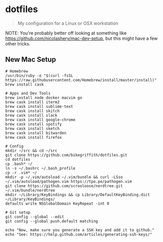 # dotfiles

> My configuration for a Linux or OSX workstation


NOTE: You're probably better off looking at something like
https://github.com/nicolashery/mac-dev-setup, but this might have a few other
tricks.

## New Mac Setup

```
# Homebrew
/usr/bin/ruby -e "$(curl -fsSL https://raw.githubusercontent.com/Homebrew/install/master/install)"
brew install cask

# Apps and Dev Tools
brew install node docker macvim go
brew cask install iterm2
brew cask install sublime-text
brew cask install skitch
brew cask install slack
brew cask install google-chrome
brew cask install spotify
brew cask install sketch
brew cask install bitwarden
brew cask install firefox

# Config
mkdir ~/src && cd ~/src
git clone https://github.com/bikegriffith/dotfiles.git
cd dotfiles
cp .bash* ~/
ln -s ~/.bashrc ~/.bash_profile
cp -r .vim* ~/
mkdir -p ~/.vim/autoload ~/.vim/bundle && curl -LSso ~/.vim/autoload/pathogen.vim https://tpo.pe/pathogen.vim
git clone https://github.com/scrooloose/nerdtree.git ~/.vim/bundle/nerdtree
mkdir ~/Library/KeyBindings && cp Library/DefaultKeyBinding.dict ~/Library/KeyBindings/
defaults write NSGlobalDomain KeyRepeat -int 0

# Git setup
git config --global --edit
git config --global push.default matching

echo "Now, make sure you generate a SSH key and add it to github."
echo "See: https://help.github.com/articles/generating-ssh-keys/"
```
